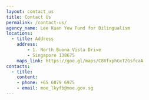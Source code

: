 ```yaml
---
layout: contact_us
title: Contact Us
permalink: /contact-us/
agency_name: Lee Kuan Yew Fund for Bilingualism
locations:
  - title: Address
    address:
        - 1. North Buona Vista Drive
        - Singapore 138675
    maps_link: https://goo.gl/maps/C8VfxphGxT2GsfcaA
contacts:
  - title:
    content:
    - phone: +65 6879 6975
    - email: moe_lkyfb@moe.gov.sg
---
```

